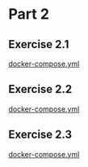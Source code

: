 # Part 2

## Exercise 2.1

[docker-compose.yml](files/exercise-01/docker-compose.yml)

## Exercise 2.2

[docker-compose.yml](files/exercise-02/docker-compose.yml)

## Exercise 2.3

[docker-compose.yml](files/exercise-03/docker-compose.yml)